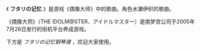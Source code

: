 

《 **フタリの记忆** 》是游戏《偶像大师》中的歌曲。角色水瀬伊织的歌曲。

  

《偶像大师》（THE IDOLM@STER、アイドルマスター）是南梦宫公司于2005年7月26日发行的街机平台养成游戏。

  

下方是 _フタリの记忆钢琴谱_ ，欢迎大家使用。


